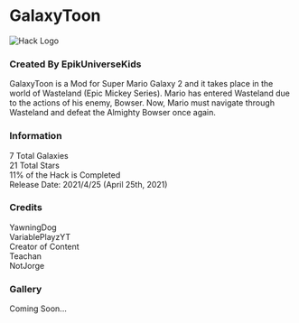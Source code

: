 # GalaxyToon
![Hack Logo](https://i.imgur.com/kspOzUA.png)
### Created By EpikUniverseKids

GalaxyToon is a Mod for Super Mario Galaxy 2 and it takes place in the world of Wasteland (Epic Mickey Series).
Mario has entered Wasteland due to the actions of his enemy, Bowser.
Now, Mario must navigate through Wasteland and defeat the Almighty Bowser once again. 

### Information
7 Total Galaxies<br/>
21 Total Stars<br/>
11% of the Hack is Completed<br/>
Release Date: 2021/4/25 (April 25th, 2021)

### Credits
YawningDog<br/>
VariablePlayzYT<br/>
Creator of Content<br/>
Teachan<br/>
NotJorge

### Gallery
Coming Soon...
